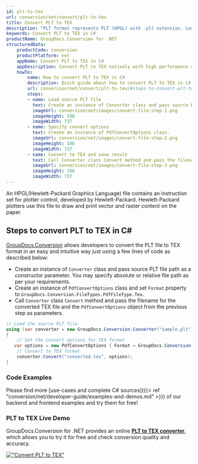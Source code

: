 ```yaml
---
id: plt-to-tex
url: conversion/net/convert/plt-to-tex
title: Convert PLT to TEX
description: "PLT format represents PLT (HPGL) with .plt extension. Learn how to convert PLT to TEX file programmatically in C# language using GroupDocs.Conversion for .NET library."
keywords: Convert PLT to TEX in C#
productName: GroupDocs.Conversion for .NET
structuredData:
    productCode: conversion
    productPlatform: net
    appName: Convert PLT to TEX in C#
    appDescription: Convert PLT to TEX natively with high performance using C# language and server side GroupDocs.Conversion for .NET APIs, without the use of any software like Microsoft or Open Office.
    howTo:
        name: How to convert PLT to TEX in C# 
        description: Quick guide about how to convert PLT to TEX in C# with high performance and accuracy.
        url: conversion/net/convert/plt-to-tex/#steps-to-convert-plt-to-tex-in-c
        steps:
        - name: Load source PLT file 
          text: Create an instance of Converter class and pass source PLT file path as a constructor parameter. You may specify absolute or relative file path as per your requirements. 
          imageUrl: conversion/net/images/convert-file-step-1.png
          imageHeight: 196
          imageWidth: 737
        - name: Specify convert options 
          text: Create an instance of PdfConvertOptions class.
          imageUrl: conversion/net/images/convert-file-step-2.png
          imageHeight: 196
          imageWidth: 737
        - name: Convert to TEX and save result 
          text: Call Converter class Convert method and pass the filename for the converted HTML file and the PdfConvertOptions object from the previous step as parameters.
          imageUrl: conversion/net/images/convert-file-step-3.png
          imageHeight: 196
          imageWidth: 737
---
```


An HPGL(Hewlett-Packard Graphics Language) file contains an instruction set for plotter control, developed by Hewlett-Packard. Hewlett-Packard plotters use this file to draw and print vector and raster content on the paper.

## Steps to convert PLT to TEX in C#

[GroupDocs.Conversion](https://products.groupdocs.com/conversion/net) allows developers to convert the PLT file to TEX format in an easy and intuitive way just using a few lines of code as described below:

* Create an instance of `Converter` class and pass source PLT file path as a constructor parameter. You may specify absolute or relative file path as per your requirements. 
* Create an instance of `PdfConvertOptions` class and set `Format` property to `GroupDocs.Conversion.FileTypes.PdfFileType.Tex`.
* Call `Converter` class `Convert` method and pass the filename for the converted TEX file and the `PdfConvertOptions` object from the previous step as parameters.

```csharp
// Load the source PLT file
using (var converter = new GroupDocs.Conversion.Converter("sample.plt"))
{
    // Set the convert options for TEX format
   var options = new PdfConvertOptions { Format = GroupDocs.Conversion.FileTypes.PdfFileType.Tex };
    // Convert to TEX format
    converter.Convert("converted.tex", options);
}
```

### Code Examples

Please find more [use-cases and complete C# sources]({{< ref "conversion/net/developer-guide/examples-and-demos.md" >}}) of our backend and frontend examples and try them for free!

### PLT to TEX Live Demo

GroupDocs.Conversion for .NET provides an online [**PLT to TEX converter**](https://products.groupdocs.app/conversion/plt-to-tex), which allows you to try it for free and check conversion quality and accuracy.

[!["Convert PLT to TEX"](conversion/net/images/convert-to-tex/convert-plt-to-tex.png)](https://products.groupdocs.app/conversion/plt-to-tex)